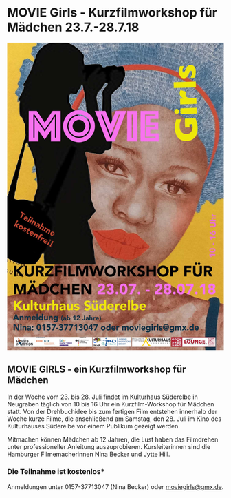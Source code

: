 # MOVIE Girls - Kurzfilmworkshop für Mädchen 23.7.-28.7.18

![](/img/Movie-Girls-Plakat.jpg)

## MOVIE GIRLS - ein Kurzfilmworkshop für Mädchen 

In der Woche vom 23. bis 28. Juli findet im Kulturhaus Süderelbe in Neugraben 
täglich von 10 bis 16 Uhr ein Kurzfilm-Workshop für Mädchen statt. 
Von der Drehbuchidee bis zum fertigen Film entstehen innerhalb der Woche kurze Filme, 
die anschließend am Samstag, den 28. Juli im Kino des Kulturhauses Süderelbe vor einem 
Publikum gezeigt werden. 

Mitmachen können Mädchen ab 12 Jahren, die Lust haben das Filmdrehen unter professioneller Anleitung auszuprobieren.
Kursleiterinnen sind die Hamburger Filmemacherinnen Nina Becker und Jytte Hill.

### Die Teilnahme ist kostenlos*  

Anmeldungen unter 0157-37713047 (Nina Becker) oder moviegirls@gmx.de.


